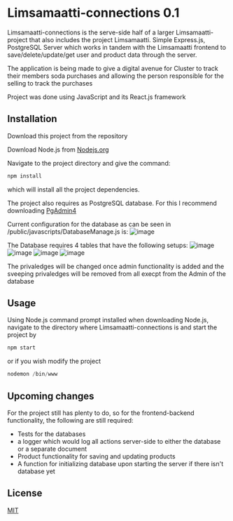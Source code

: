 # Limsamaatti-connections 0.1

Limsamaatti-connections is the serve-side half of a larger Limsamaatti-project that also includes the project Limsamaatti. Simple Express.js, PostgreSQL Server which works in tandem with the Limsamaatti frontend to save/delete/update/get user and product data through the server. 

The application is being made to give a digital avenue for Cluster to track their members soda purchases and allowing the person responsible for the selling to track the purchases 

Project was done using JavaScript and its React.js framework

## Installation

Download this project from the repository

Download Node.js from [Nodejs.org](https://nodejs.org/en/download/)

Navigate to the project directory and give the command:
```bash
npm install
```
which will install all the project dependencies.

The project also requires as PostgreSQL database. For this I recommend downloading [PgAdmin4](https://www.pgadmin.org/download/)

Current configuration for the database as can be seen in /public/javascripts/DatabaseManage.js is:
![image](https://user-images.githubusercontent.com/3331182/211118527-4a0b9918-cf75-4714-93a5-35b4e3d37e2d.png)

The Database requires 4 tables that have the following setups:
![image](https://user-images.githubusercontent.com/3331182/211118635-5c2ffc7a-ca5a-4b6a-9fdb-5b0e22458254.png)
![image](https://user-images.githubusercontent.com/3331182/211118650-b3aa27b4-42d7-4149-a11b-645969ed39e0.png)
![image](https://user-images.githubusercontent.com/3331182/211118674-4bd1e438-4c8e-4d5a-b66c-61421d91a2a8.png)
![image](https://user-images.githubusercontent.com/3331182/211118699-0de61779-f8f0-41e6-ab6e-8ef063977040.png)

The privaledges will be changed once admin functionality is added and the sveeping privaledges will be removed from all execpt from the Admin of the database

## Usage
Using Node.js command prompt installed when downloading Node.js, navigate to the directory where Limsamaatti-connections is and start the project by 
```node.js
npm start

```
or if you wish modify the project
```node.js
nodemon /bin/www

```


## Upcoming changes
For the project still has plenty to do, so for the frontend-backend functionality, the following are still required:
- Tests for the databases
- a logger which would log all actions server-side to either the database or a separate document
- Product functionality for saving and updating products
- A function for initializing database upon starting the server if there isn't database yet


## License

[MIT](https://choosealicense.com/licenses/mit/)
